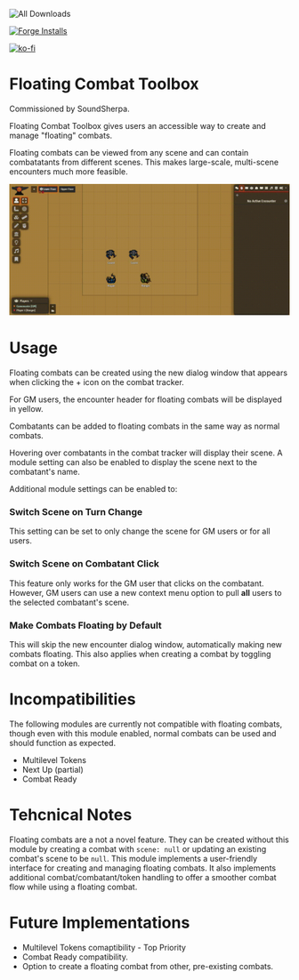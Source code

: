 ![All Downloads](https://img.shields.io/github/downloads/jessev14/floating-combat-toolbox/total?style=for-the-badge)

[![Forge Installs](https://img.shields.io/badge/dynamic/json?label=Forge%20Installs&query=package.installs&suffix=%25&url=https%3A%2F%2Fforge-vtt.com%2Fapi%2Fbazaar%2Fpackage%2Ffloating-combat-toolbox&colorB=4aa94a)](https://forge-vtt.com/bazaar#package=floating-combat-toolbox)

[![ko-fi](https://ko-fi.com/img/githubbutton_sm.svg)](https://ko-fi.com/jessev14)


# Floating Combat Toolbox

Commissioned by SoundSherpa.

Floating Combat Toolbox gives users an accessible way to create and manage "floating" combats.

Floating combats can be viewed from any scene and can contain combatatants from different scenes. This makes large-scale, multi-scene encounters much more feasible.

<img src="/img/demo.gif" width=1000>

# Usage

Floating combats can be created using the new dialog window that appears when clicking the + icon on the combat tracker.

For GM users, the encounter header for floating combats will be displayed in yellow.

Combatants can be added to floating combats in the same way as normal combats.

Hovering over combatants in the combat tracker will display their scene. A module setting can also be enabled to display the scene next to the combatant's name.

Additional module settings can be enabled to:

### Switch Scene on Turn Change
This setting can be set to only change the scene for GM users or for all users.

### Switch Scene on Combatant Click
This feature only works for the GM user that clicks on the combatant.
However, GM users can use a new context menu option to pull **all** users to the selected combatant's scene.

### Make Combats Floating by Default
This will skip the new encounter dialog window, automatically making new combats floating. This also applies when creating a combat by toggling combat on a token.


# Incompatibilities
The following modules are currently not compatible with floating combats, though even with this module enabled, normal combats can be used and should function as expected.

* Multilevel Tokens
* Next Up (partial)
* Combat Ready


# Tehcnical Notes
Floating combats are a not a novel feature. They can be created without this module by creating a combat with `scene: null` or updating an existing combat's scene to be `null`.
This module implements a user-friendly interface for creating and managing floating combats. It also implements additional combat/combatant/token handling to offer a smoother combat flow while using a floating combat.


# Future Implementations
* Multilevel Tokens comaptibility - Top Priority
* Combat Ready compatibility.
* Option to create a floating combat from other, pre-existing combats.
